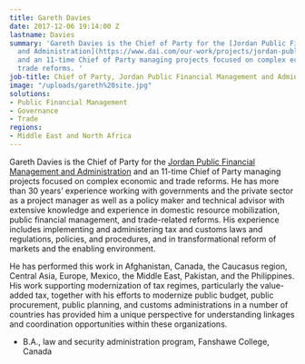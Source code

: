 ```yaml
---
title: Gareth Davies
date: 2017-12-06 19:14:00 Z
lastname: Davies
summary: 'Gareth Davies is the Chief of Party for the [Jordan Public Financial Management
  and Administration](https://www.dai.com/our-work/projects/jordan-public-financial-management-and-administration-pfma-project)
  and an 11-time Chief of Party managing projects focused on complex economic and
  trade reforms. '
job-title: Chief of Party, Jordan Public Financial Management and Administration
image: "/uploads/gareth%20site.jpg"
solutions:
- Public Financial Management
- Governance
- Trade
regions:
- Middle East and North Africa
---
```


Gareth Davies is the Chief of Party for the [Jordan Public Financial Management and Administration](https://www.dai.com/our-work/projects/jordan-public-financial-management-and-administration-pfma-project) and an 11-time Chief of Party managing projects focused on complex economic and trade reforms. He has more than 30 years’ experience working with governments and the private sector as a project manager as well as a policy maker and technical advisor with extensive knowledge and experience in domestic resource mobilization, public financial management, and trade-related reforms. His experience includes implementing and administering tax and customs laws and regulations, policies, and procedures, and in transformational reform of markets and the enabling environment.

He has performed this work in Afghanistan, Canada, the Caucasus region, Central Asia, Europe, Mexico, the Middle East, Pakistan, and the Philippines. His work supporting modernization of tax regimes, particularly the value-added tax, together with his efforts to modernize public budget, public procurement, public planning, and customs administrations in a number of countries has provided him a unique perspective for understanding linkages and coordination opportunities within these organizations.

* B.A., law and security administration program, Fanshawe College, Canada 